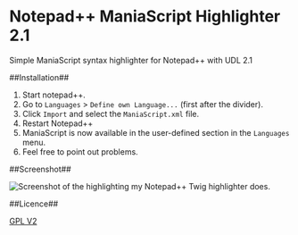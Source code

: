 Notepad++ ManiaScript Highlighter 2.1
==============================

Simple ManiaScript syntax highlighter for Notepad++ with UDL 2.1

##Installation##

1. Start notepad++.
2. Go to `Languages` > `Define own Language...` (first after the divider).
3. Click `Import` and select the `ManiaScript.xml` file.
4. Restart Notepad++
5. ManiaScript is now available in the user-defined section in the `Languages` menu.
6. Feel free to point out problems.

##Screenshot##

![Screenshot of the highlighting my Notepad++ Twig highlighter does.](http://i.imgur.com/EXOQ3gP.png)

##Licence##

[GPL V2](https://github.com/Banane9/notepadplusplus-maniascript/blob/master/LICENSE.md)
